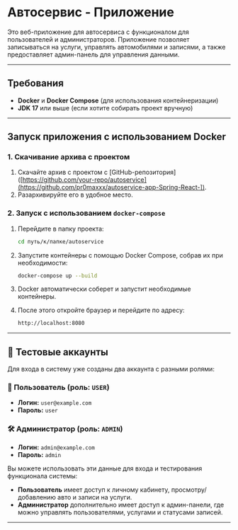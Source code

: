 # Автосервис - Приложение

Это веб-приложение для автосервиса с функционалом для пользователей и администраторов. Приложение позволяет записываться на услуги, управлять автомобилями и записями, а также предоставляет админ-панель для управления данными.

---

## Требования

- **Docker** и **Docker Compose** (для использования контейнеризации)
- **JDK 17** или выше (если хотите собирать проект вручную)

---

## Запуск приложения с использованием Docker

### 1. Скачивание архива с проектом

1. Скачайте архив с проектом с [GitHub-репозитория]([https://github.com/your-repo/autoservice](https://github.com/pr0maxxx/autoservice-app-Spring-React-]).
2. Разархивируйте его в удобное место.

### 2. Запуск с использованием `docker-compose`

1. Перейдите в папку проекта:

   ```bash
   cd путь/к/папке/autoservice

2. Запустите контейнеры с помощью Docker Compose, собрав их при необходимости:

   ```bash
   docker-compose up --build

3. Docker автоматически соберет и запустит необходимые контейнеры.
4. После этого откройте браузер и перейдите по адресу:

   ```bash
   http://localhost:8080

---

## 🔐 Тестовые аккаунты

Для входа в систему уже созданы два аккаунта с разными ролями:

### 👤 Пользователь (роль: `USER`)

- **Логин:** `user@example.com`  
- **Пароль:** `user`

### 🛠 Администратор (роль: `ADMIN`)

- **Логин:** `admin@example.com`  
- **Пароль:** `admin`

Вы можете использовать эти данные для входа и тестирования функционала системы:

- **Пользователь** имеет доступ к личному кабинету, просмотру/добавлению авто и записи на услуги.
- **Администратор** дополнительно имеет доступ к админ-панели, где можно управлять пользователями, услугами и статусами записей.

---

